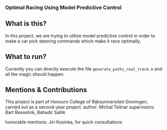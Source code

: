 ### Optimal Racing Using Model Predictive Control
## What is this?
In this project, we are trying to utilize model predictive control in order to make a car pick steering commands which make it race optimally.

## What to run?
Currently you can directly execute the file $\texttt{generate\_paths\_real\_track.m}$ and all the magic should happen.

## Mentions & Contributions
This project is part of Honours College of Rijksuniversiteit Groningen, carried out as a second-year project.
author: Michal Tešnar
supervisors: Bart Besselink, Bahadir Saltik

honorable mentions: Jiri Kosinka, for quick consultations